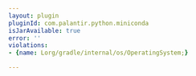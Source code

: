 ```yaml
---
layout: plugin
pluginId: com.palantir.python.miniconda
isJarAvailable: true
error: ''
violations:
- {name: Lorg/gradle/internal/os/OperatingSystem;}

---
```

